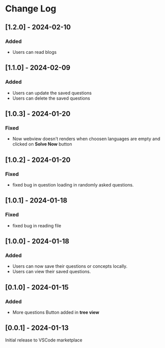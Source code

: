 # Change Log

## [1.2.0] - 2024-02-10

### Added

- Users can read blogs

## [1.1.0] - 2024-02-09

### Added

- Users can update the saved questions
- Users can delete the saved questions

## [1.0.3] - 2024-01-20

### Fixed

- Now webview doesn't renders when choosen languages are empty and clicked on **Solve Now** button

## [1.0.2] - 2024-01-20

### Fixed

- fixed bug in question loading in randomly asked questions.

## [1.0.1] - 2024-01-18

### Fixed

- fixed bug in reading file

## [1.0.0] - 2024-01-18

### Added

- Users can now save their questions or concepts locally.
- Users can view their saved questions.

## [0.1.0] - 2024-01-15

### Added

- More questions Button added in **tree view**

## [0.0.1] - 2024-01-13

Initial release to VSCode marketplace
